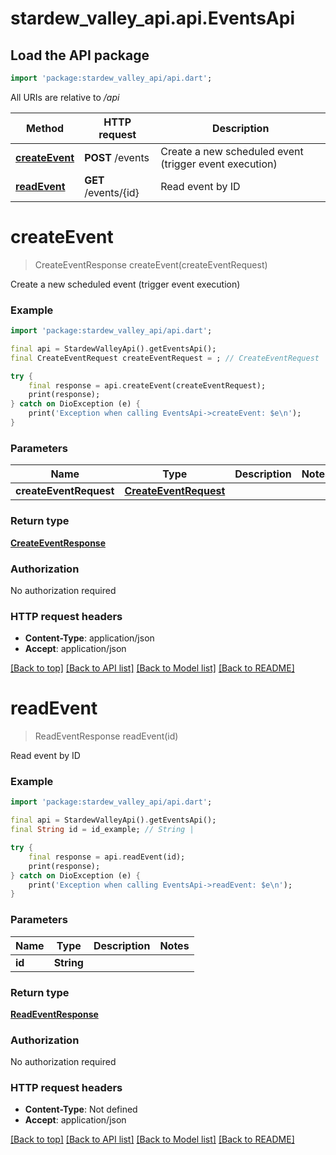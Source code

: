 # stardew_valley_api.api.EventsApi

## Load the API package
```dart
import 'package:stardew_valley_api/api.dart';
```

All URIs are relative to */api*

Method | HTTP request | Description
------------- | ------------- | -------------
[**createEvent**](EventsApi.md#createevent) | **POST** /events | Create a new scheduled event (trigger event execution)
[**readEvent**](EventsApi.md#readevent) | **GET** /events/{id} | Read event by ID


# **createEvent**
> CreateEventResponse createEvent(createEventRequest)

Create a new scheduled event (trigger event execution)

### Example
```dart
import 'package:stardew_valley_api/api.dart';

final api = StardewValleyApi().getEventsApi();
final CreateEventRequest createEventRequest = ; // CreateEventRequest | 

try {
    final response = api.createEvent(createEventRequest);
    print(response);
} catch on DioException (e) {
    print('Exception when calling EventsApi->createEvent: $e\n');
}
```

### Parameters

Name | Type | Description  | Notes
------------- | ------------- | ------------- | -------------
 **createEventRequest** | [**CreateEventRequest**](CreateEventRequest.md)|  | 

### Return type

[**CreateEventResponse**](CreateEventResponse.md)

### Authorization

No authorization required

### HTTP request headers

 - **Content-Type**: application/json
 - **Accept**: application/json

[[Back to top]](#) [[Back to API list]](../README.md#documentation-for-api-endpoints) [[Back to Model list]](../README.md#documentation-for-models) [[Back to README]](../README.md)

# **readEvent**
> ReadEventResponse readEvent(id)

Read event by ID

### Example
```dart
import 'package:stardew_valley_api/api.dart';

final api = StardewValleyApi().getEventsApi();
final String id = id_example; // String | 

try {
    final response = api.readEvent(id);
    print(response);
} catch on DioException (e) {
    print('Exception when calling EventsApi->readEvent: $e\n');
}
```

### Parameters

Name | Type | Description  | Notes
------------- | ------------- | ------------- | -------------
 **id** | **String**|  | 

### Return type

[**ReadEventResponse**](ReadEventResponse.md)

### Authorization

No authorization required

### HTTP request headers

 - **Content-Type**: Not defined
 - **Accept**: application/json

[[Back to top]](#) [[Back to API list]](../README.md#documentation-for-api-endpoints) [[Back to Model list]](../README.md#documentation-for-models) [[Back to README]](../README.md)

